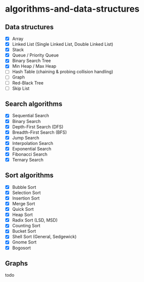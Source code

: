 # algorithms-and-data-structures

## Data structures
- [x] Array
- [x] Linked List (Single Linked List, Double Linked List)
- [x] Stack
- [x] Queue / Priority Queue
- [x] Binary Search Tree
- [x] Min Heap / Max Heap
- [ ] Hash Table (chaining & probing collision handling)
- [ ] Graph
- [ ] Red-Black Tree
- [ ] Skip List

## Search algorithms
- [x] Sequential Search
- [x] Binary Search
- [x] Depth-First Search (DFS)
- [x] Breadth-First Search (BFS)
- [x] Jump Search
- [x] Interpolation Search
- [x] Exponential Search
- [x] Fibonacci Search
- [x] Ternary Search

## Sort algorithms
- [x] Bubble Sort
- [x] Selection Sort
- [x] Insertion Sort
- [x] Merge Sort
- [x] Quick Sort
- [x] Heap Sort
- [x] Radix Sort (LSD, MSD)
- [x] Counting Sort
- [x] Bucket Sort
- [x] Shell Sort (General, Sedgewick)
- [x] Gnome Sort
- [x] Bogosort

## Graphs
todo